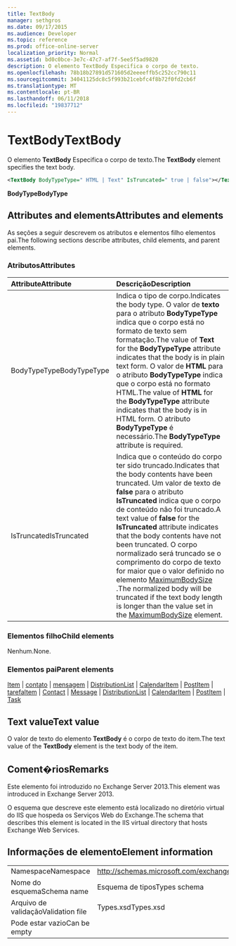 ```yaml
---
title: TextBody
manager: sethgros
ms.date: 09/17/2015
ms.audience: Developer
ms.topic: reference
ms.prod: office-online-server
localization_priority: Normal
ms.assetid: bd0c0bce-3e7c-47c7-af7f-5ee5f5ad9820
description: O elemento TextBody Especifica o corpo de texto.
ms.openlocfilehash: 78b18b27891d571605d2eeeeffb5c252cc790c11
ms.sourcegitcommit: 34041125dc8c5f993b21cebfc4f8b72f0fd2cb6f
ms.translationtype: MT
ms.contentlocale: pt-BR
ms.lasthandoff: 06/11/2018
ms.locfileid: "19837712"
---
```

# <a name="textbody"></a><span data-ttu-id="3b104-103">TextBody</span><span class="sxs-lookup"><span data-stu-id="3b104-103">TextBody</span></span>

<span data-ttu-id="3b104-104">O elemento **TextBody** Especifica o corpo de texto.</span><span class="sxs-lookup"><span data-stu-id="3b104-104">The **TextBody** element specifies the text body.</span></span> 
  
```XML
<TextBody BodyTypeType=" HTML | Text" IsTruncated=" true | false"></TextBody>
```

 <span data-ttu-id="3b104-105">**BodyType**</span><span class="sxs-lookup"><span data-stu-id="3b104-105">**BodyType**</span></span>
## <a name="attributes-and-elements"></a><span data-ttu-id="3b104-106">Attributes and elements</span><span class="sxs-lookup"><span data-stu-id="3b104-106">Attributes and elements</span></span>

<span data-ttu-id="3b104-107">As seções a seguir descrevem os atributos e elementos filho elementos pai.</span><span class="sxs-lookup"><span data-stu-id="3b104-107">The following sections describe attributes, child elements, and parent elements.</span></span>
  
### <a name="attributes"></a><span data-ttu-id="3b104-108">Atributos</span><span class="sxs-lookup"><span data-stu-id="3b104-108">Attributes</span></span>

|<span data-ttu-id="3b104-109">**Attribute**</span><span class="sxs-lookup"><span data-stu-id="3b104-109">**Attribute**</span></span>|<span data-ttu-id="3b104-110">**Descrição**</span><span class="sxs-lookup"><span data-stu-id="3b104-110">**Description**</span></span>|
|:-----|:-----|
|<span data-ttu-id="3b104-111">BodyTypeType</span><span class="sxs-lookup"><span data-stu-id="3b104-111">BodyTypeType</span></span>  <br/> |<span data-ttu-id="3b104-112">Indica o tipo de corpo.</span><span class="sxs-lookup"><span data-stu-id="3b104-112">Indicates the body type.</span></span> <span data-ttu-id="3b104-113">O valor de **texto** para o atributo **BodyTypeType** indica que o corpo está no formato de texto sem formatação.</span><span class="sxs-lookup"><span data-stu-id="3b104-113">The value of **Text** for the **BodyTypeType** attribute indicates that the body is in plain text form.</span></span> <span data-ttu-id="3b104-114">O valor de **HTML** para o atributo **BodyTypeType** indica que o corpo está no formato HTML.</span><span class="sxs-lookup"><span data-stu-id="3b104-114">The value of **HTML** for the **BodyTypeType** attribute indicates that the body is in HTML form.</span></span> <span data-ttu-id="3b104-115">O atributo **BodyTypeType** é necessário.</span><span class="sxs-lookup"><span data-stu-id="3b104-115">The **BodyTypeType** attribute is required.</span></span>  <br/> |
|<span data-ttu-id="3b104-116">IsTruncated</span><span class="sxs-lookup"><span data-stu-id="3b104-116">IsTruncated</span></span>  <br/> |<span data-ttu-id="3b104-117">Indica que o conteúdo do corpo ter sido truncado.</span><span class="sxs-lookup"><span data-stu-id="3b104-117">Indicates that the body contents have been truncated.</span></span> <span data-ttu-id="3b104-118">Um valor de texto de **false** para o atributo **IsTruncated** indica que o corpo de conteúdo não foi truncado.</span><span class="sxs-lookup"><span data-stu-id="3b104-118">A text value of **false** for the **IsTruncated** attribute indicates that the body contents have not been truncated.</span></span> <span data-ttu-id="3b104-119">O corpo normalizado será truncado se o comprimento do corpo de texto for maior que o valor definido no elemento [MaximumBodySize](maximumbodysize.md) .</span><span class="sxs-lookup"><span data-stu-id="3b104-119">The normalized body will be truncated if the text body length is longer than the value set in the [MaximumBodySize](maximumbodysize.md) element.</span></span>  <br/> |
   
### <a name="child-elements"></a><span data-ttu-id="3b104-120">Elementos filho</span><span class="sxs-lookup"><span data-stu-id="3b104-120">Child elements</span></span>

<span data-ttu-id="3b104-121">Nenhum.</span><span class="sxs-lookup"><span data-stu-id="3b104-121">None.</span></span>
  
### <a name="parent-elements"></a><span data-ttu-id="3b104-122">Elementos pai</span><span class="sxs-lookup"><span data-stu-id="3b104-122">Parent elements</span></span>

<span data-ttu-id="3b104-123">[Item](item.md) | [contato](contact.md) | [mensagem](message-ex15websvcsotherref.md) | [DistributionList](distributionlist.md) | [CalendarItem](calendaritem.md) | [PostItem](postitem.md) | [tarefa](task.md)</span><span class="sxs-lookup"><span data-stu-id="3b104-123">[Item](item.md) | [Contact](contact.md) | [Message](message-ex15websvcsotherref.md) | [DistributionList](distributionlist.md) | [CalendarItem](calendaritem.md) | [PostItem](postitem.md) | [Task](task.md)</span></span>
  
## <a name="text-value"></a><span data-ttu-id="3b104-124">Text value</span><span class="sxs-lookup"><span data-stu-id="3b104-124">Text value</span></span>

<span data-ttu-id="3b104-125">O valor de texto do elemento **TextBody** é o corpo de texto do item.</span><span class="sxs-lookup"><span data-stu-id="3b104-125">The text value of the **TextBody** element is the text body of the item.</span></span> 
  
## <a name="remarks"></a><span data-ttu-id="3b104-126">Coment�rios</span><span class="sxs-lookup"><span data-stu-id="3b104-126">Remarks</span></span>

<span data-ttu-id="3b104-127">Este elemento foi introduzido no Exchange Server 2013.</span><span class="sxs-lookup"><span data-stu-id="3b104-127">This element was introduced in Exchange Server 2013.</span></span>
  
<span data-ttu-id="3b104-128">O esquema que descreve este elemento está localizado no diretório virtual do IIS que hospeda os Serviços Web do Exchange.</span><span class="sxs-lookup"><span data-stu-id="3b104-128">The schema that describes this element is located in the IIS virtual directory that hosts Exchange Web Services.</span></span>
  
## <a name="element-information"></a><span data-ttu-id="3b104-129">Informações de elemento</span><span class="sxs-lookup"><span data-stu-id="3b104-129">Element information</span></span>

|||
|:-----|:-----|
|<span data-ttu-id="3b104-130">Namespace</span><span class="sxs-lookup"><span data-stu-id="3b104-130">Namespace</span></span>  <br/> |http://schemas.microsoft.com/exchange/services/2006/types  <br/> |
|<span data-ttu-id="3b104-131">Nome do esquema</span><span class="sxs-lookup"><span data-stu-id="3b104-131">Schema name</span></span>  <br/> |<span data-ttu-id="3b104-132">Esquema de tipos</span><span class="sxs-lookup"><span data-stu-id="3b104-132">Types schema</span></span>  <br/> |
|<span data-ttu-id="3b104-133">Arquivo de validação</span><span class="sxs-lookup"><span data-stu-id="3b104-133">Validation file</span></span>  <br/> |<span data-ttu-id="3b104-134">Types.xsd</span><span class="sxs-lookup"><span data-stu-id="3b104-134">Types.xsd</span></span>  <br/> |
|<span data-ttu-id="3b104-135">Pode estar vazio</span><span class="sxs-lookup"><span data-stu-id="3b104-135">Can be empty</span></span>  <br/> ||
   

